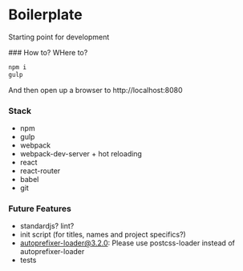 # Boilerplate

Starting point for development

### How to? WHere to?

```sh
npm i
gulp
```

And then open up a browser to http://localhost:8080

### Stack

+ npm
+ gulp
+ webpack
+ webpack-dev-server + hot reloading
+ react
+ react-router
+ babel
+ git


### Future Features

+ standardjs? lint?
+ init script (for titles, names and project specifics?)
+ autoprefixer-loader@3.2.0: Please use postcss-loader instead of autoprefixer-loader
+ tests
